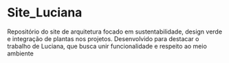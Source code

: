 # Site_Luciana
Repositório do site de arquitetura focado em sustentabilidade, design verde e integração de plantas nos projetos. Desenvolvido para destacar o trabalho de Luciana, que busca unir funcionalidade e respeito ao meio ambiente
